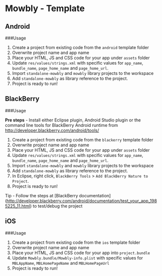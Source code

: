 Mowbly - Template
=================

Android
----------

###Usage

1. Create a project from existing code from the `android` template folder
2. Overwrite project name and app name
3. Place your HTML, JS and CSS code for your app under `assets` folder
4. Update `res/values/strings.xml` with specific values for `app_name`, `bundle_name`, `page_home_name` and `page_home_url`.
5. Import `standalone-mowbly` and `mowbly` library projects to the workspace
6. Add `standalone-mowbly` as library reference to the project.
7. Project is ready to run!

BlackBerry
----------

###Usage

**Pre steps** - Install either Eclipse plugin, Android Studio plugin or the command line tools for BlackBerry Android runtime from http://developer.blackberry.com/android/tools/

1. Create a project from existing code from the `blackerry` template folder
2. Overwrite project name and app name
3. Place your HTML, JS and CSS code for your app under `assets` folder
4. Update `res/values/strings.xml` with specific values for `app_name`, `bundle_name`, `page_home_name` and `page_home_url`.
5. Import `standalone-mowbly` and `mowbly` library projects to the workspace
6. Add `standalone-mowbly` as library reference to the project.
7. In Eclipse, right click, `BlackBerry Tools` > `Add BlackBerry Nature to Project`.
8. Project is ready to run!

Tip - Follow the steps at [BlackBerry documentation] (http://developer.blackberry.com/android/documentation/test_your_app_1985225_11.html) to test/debug the project


iOS
----------

###Usage

1. Create a project from existing code from the `ios` template folder
2. Overwrite project name and app name
3. Place your HTML, JS and CSS code for your app into `project.bundle`
4. Update `Mowbly.bundle/Mowbly-info.plist` with specific values for `MBLAppName`, `MBLHomePageName` and `MBLHomePageUrl`
5. Project is ready to run!


